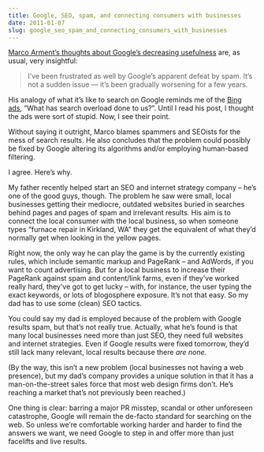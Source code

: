 ```yaml
---
title: Google, SEO, spam, and connecting consumers with businesses
date: 2011-01-07
slug: google_seo_spam_and_connecting_consumers_with_businesses
---
```

<p><a href="http://www.marco.org/2617546197">Marco Arment&#8217;s thoughts about Google&#8217;s decreasing usefulness</a> are, as usual, very insightful:</p>

<blockquote>
  <p>I’ve been frustrated as well by Google’s apparent defeat by spam. It’s not a sudden issue — it’s been gradually worsening for a few years.</p>
</blockquote>

<p>His analogy of what it&#8217;s like to search on Google reminds me of the <a href="http://www.youtube.com/watch?v=MN28Ad3TNrQ">Bing ads</a>, &#8220;What has search overload done to us?&#8221;. Until I read his post, I thought the ads were sort of stupid. Now, I see their point.</p>

<p>Without saying it outright, Marco blames spammers and SEOists for the mess of search results. He also concludes that the problem could possibly be fixed by Google altering its algorithms and/or employing human-based filtering.</p>

<p>I agree. Here&#8217;s why.</p>

<p>My father recently helped start an SEO and internet strategy company &#8211; he&#8217;s one of the good guys, though. The problem he saw were small, local businesses getting their mediocre, outdated websites buried in searches behind pages and pages of spam and irrelevant results. His aim is to connect the local consumer with the local business, so when someone types &#8220;furnace repair in Kirkland, WA&#8221; they get the equivalent of what they&#8217;d normally get when looking in the yellow pages.</p>

<p>Right now, the only way he can play the game is by the currently existing rules, which include semantic markup and PageRank &#8211; and AdWords, if you want to count advertising. But for a local business to increase their PageRank against spam and content/link farms, even if they&#8217;ve worked really hard, they&#8217;ve got to get lucky &#8211; with, for instance, the user typing the exact keywords, or lots of blogosphere exposure. It&#8217;s not that easy. So my dad has to use some (clean) SEO tactics.</p>

<p>You could say my dad is employed because of the problem with Google results spam, but that&#8217;s not really true. Actually, what he&#8217;s found is that many local businesses need more than just SEO, they need full websites and internet strategies. Even if Google results were fixed tomorrow, they&#8217;d still lack many relevant, local results because there <em>are none</em>.</p>

<p>(By the way, this isn&#8217;t a new problem (local businesses not having a web presence), but my dad&#8217;s company provides a unique solution in that it has a man-on-the-street sales force that most web design firms don&#8217;t. He&#8217;s reaching a market that&#8217;s not previously been reached.)</p>

<p>One thing is clear: barring a major PR misstep, scandal or other unforeseen catastrophe, Google will remain the de-facto standard for searching on the web. So unless we&#8217;re comfortable working harder and harder to find the answers we want, we need Google to step in and offer more than just facelifts and live results.</p>